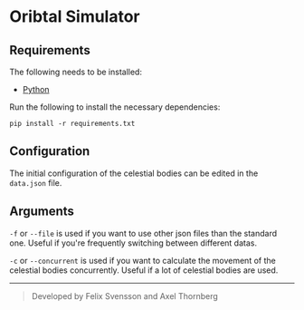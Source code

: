 # Oribtal Simulator

## Requirements

The following needs to be installed:
- [Python](https://www.python.org/downloads/)

Run the following to install the necessary dependencies:

```pip install -r requirements.txt```

## Configuration

The initial configuration of the celestial bodies can be edited in the `data.json` file.

## Arguments

`-f` or `--file` is used if you want to use other json files than the standard one. Useful if you're frequently switching between different datas.

`-c` or `--concurrent` is used if you want to calculate the movement of the celestial bodies concurrently. Useful if a lot of celestial bodies are used.

---
> Developed by Felix Svensson and Axel Thornberg